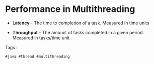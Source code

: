 # Performance in Multithreading

- **Latency** - The time to completion of a task. Measured in time units

- **Throughput** - The amount of tasks completed in a given period. Measured in tasks/time unit


Tags :
```
#java #thread #multithreading 
```
